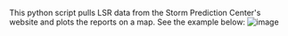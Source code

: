This python script pulls LSR data from the Storm Prediction Center's website and plots the reports on a map. See the example below: ![image](https://github.com/anthony-illenden/LSR/assets/130492486/4a1f70e9-2948-484d-9064-4b3baf006198)
